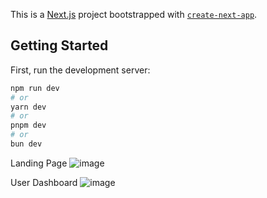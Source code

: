This is a [Next.js](https://nextjs.org) project bootstrapped with [`create-next-app`](https://nextjs.org/docs/app/api-reference/cli/create-next-app).

## Getting Started

First, run the development server:

```bash
npm run dev
# or
yarn dev
# or
pnpm dev
# or
bun dev
```
Landing Page
![image](https://github.com/user-attachments/assets/ba68292a-8db2-43a8-a208-2065607b5323)


User Dashboard
![image](https://github.com/user-attachments/assets/4ae5955a-9efd-4e87-b5ad-ddcc175a4f73)





